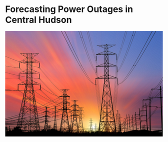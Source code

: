 # Forecasting Power Outages in Central Hudson


![alt text](https://raw.githubusercontent.com/dvu4/metis_datascience/master/projects/project5/images/power-lines.jpg)
